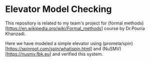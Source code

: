 # Elevator Model Checking

This repository is related to my team's project for (formal methods)[https://en.wikipedia.org/wiki/Formal_methods] course by Dr.Pouria Khanzadi.

Here we have modeled a simple elevator using (promela/spin)[https://spinroot.com/spin/whatispin.html] and (NuSMV)[https://nusmv.fbk.eu] and verified this system.
